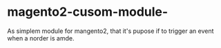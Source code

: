 # magento2-cusom-module-
As simplem module for mangento2, that it's pupose if to trigger an event when a norder is amde.
